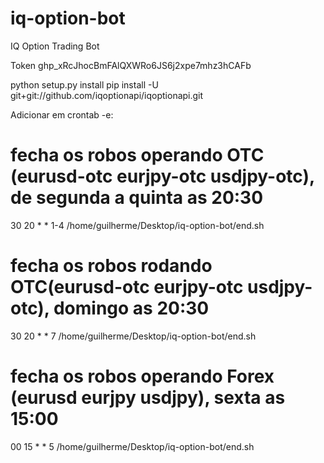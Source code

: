 # iq-option-bot
IQ Option Trading Bot

Token
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


python setup.py install
pip install -U git+git://github.com/iqoptionapi/iqoptionapi.git

Adicionar em crontab -e:
# fecha os robos operando OTC (eurusd-otc eurjpy-otc usdjpy-otc), de segunda a quinta as 20:30
30 20 * * 1-4 /home/guilherme/Desktop/iq-option-bot/end.sh

# fecha os robos rodando OTC(eurusd-otc eurjpy-otc usdjpy-otc), domingo as 20:30
30 20 * * 7 /home/guilherme/Desktop/iq-option-bot/end.sh

# fecha os robos operando Forex (eurusd eurjpy usdjpy), sexta as 15:00
00 15 * * 5 /home/guilherme/Desktop/iq-option-bot/end.sh

